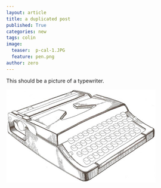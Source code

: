 ```yaml
---
layout: article
title: a duplicated post
published: True
categories: new
tags: colin
image:
  teaser:  p-cal-1.JPG
  feature: pen.png
author: zero
---
```


This should be a picture of a typewriter.

![paint](/images/typewriter.jpg)
